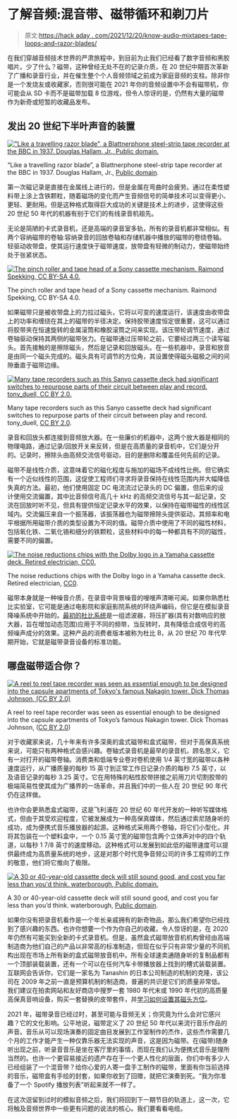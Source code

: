 # 了解音频:混音带、磁带循环和剃刀片

> 原文:[https://hack aday . com/2021/12/20/know-audio-mixtapes-tape-loops-and-razor-blades/](https://hackaday.com/2021/12/20/know-audio-mixtapes-tape-loops-and-razor-blades/)

在我们穿越音频技术世界的严肃旅程中，到目前为止我们已经看了数字音频和黑胶唱片。少了什么？磁带，这种曾经无处不在的记录介质，在 20 世纪中期首次革新了广播和录音行业，并在催生整个个人音频领域之前成为家庭音频的支柱。除非你是一个发烧友或收藏家，否则很可能在 2021 年你的音频设置中不会有磁带机，你可能会从 SD 卡而不是磁带加载 8 位游戏，但令人惊讶的是，仍然有大量的磁带作为新奇或短暂的收藏品发布。

## 发出 20 世纪下半叶声音的装置

[!["Like a travelling razor blade", a Blattnerphone steel-strip tape recorder at the BBC in 1937\. Douglas Hallam, Jr., Public domain.](../Images/32ec74cc5c40b32138d206e73af93913.png)](https://hackaday.com/wp-content/uploads/2021/11/Blattnerphone_recorder_1937.jpg)

“Like a travelling razor blade”, a Blattnerphone steel-strip tape recorder at the BBC in 1937\. Douglas Hallam, Jr., [Public domain](https://commons.wikimedia.org/wiki/File:Blattnerphone_recorder_1937.jpg).

第一次磁记录是直接在金属线上进行的，但是金属在弯曲时会疲劳。通过在柔性塑料带上涂上含铁颗粒，随着磁场的变化而产生音频信号的简单技术可以变得更小、更轻、更耐用。但是这种格式取得巨大成功的关键是技术上的进步，这使得这些 20 世纪 50 年代的机器有别于它们的有线录音机祖先。

无论是简陋的卡式录音机，还是高端的录音室多轨，所有的录音机都非常相似。有两个容纳磁带的卷轴:容纳录音的回放卷轴和存储机器中播放的磁带的卷绕卷轴。轻驱动收带盘，使其运行速度快于磁带速度，放带盘有轻微的制动力，使磁带始终处于张紧状态。

[![The pinch roller and tape head of a Sony cassette mechanism. Raimond Spekking, CC BY-SA 4.0.](../Images/30b301ff6f0b70ffeabf26aa3ca82b20.png)](https://hackaday.com/wp-content/uploads/2021/11/Sony_ICF-C560L_-_drive_mechanics_-_pinch_roller_and_tape_head-6715.jpg)

The pinch roller and tape head of a Sony cassette mechanism. Raimond Spekking, CC BY-SA 4.0.

如果磁带只是被收带盘上的力拉过磁头，它将以可变的速度运行，该速度由收带盘上的功率和缠绕在其上的磁带的半径决定。保持胶带速度恒定很重要，这可以通过将胶带夹在恒速旋转的金属滚筒和橡胶滚筒之间来实现。该压带轮调节速度，通过卷轴驱动保持其两侧的磁带张力。在磁带通过压带轮之前，它要经过两三个读写磁头。首先接触的是擦除磁头，然后是记录和回放磁头。在一些机器中，录音和放音是由同一个磁头完成的。磁头具有可调节的方位角，其设置使得磁头磁极之间的间隙垂直于磁带边缘。

[![Many tape recorders such as this Sanyo cassette deck had significant switches to repurpose parts of their circuit between play and record. tony_duell, CC BY 2.0.](../Images/a583334f861d6f7fb2cb6802daaa2057.png)](https://hackaday.com/wp-content/uploads/2021/11/1024px-Sanyo_G2605H_Cassette_PCB_30001007695.jpg)

Many tape recorders such as this Sanyo cassette deck had significant switches to repurpose parts of their circuit between play and record. tony_duell, [CC BY 2.0](https://commons.wikimedia.org/wiki/File:Sanyo_G2605H_Cassette_PCB_(30001007695).jpg).

录音和回放头都连接到音频放大器。在一些廉价的机器中，这两个放大器是相同的物理电路，通过记录/回放开关来反转，但是在高质量的录音机中，它们是分开的。记录时，擦除头由高频交流信号驱动，目的是删除和覆盖任何先前的记录。

磁带不是线性介质，这意味着它的磁化程度与施加的磁场不成线性比例。但它确实有一个近似线性的范围，这促使工程师们寻求将录音保持在线性范围内并大幅降低失真的方法。最初，他们使用固定 DC 电流流过记录头的 DC 偏置，但后来的设计使用交流偏置，其中比音频信号高几十 kHz 的高频交流信号与其一起记录，交流在回放时听不见，但具有提供恒定记录水平的效果，以保持在磁带磁性的线性区域内。交流偏压来自一个振荡器，该振荡器也为磁带擦除头提供驱动，其频率和电平根据所用磁带介质的类型设置为不同的值。磁带介质中使用了不同的磁性材料，包括氧化铁、二氧化铬和细分的铁颗粒，这些材料中的每一种都具有不同的磁性，需要不同的偏置。

[![The noise reductions chips with the Dolby logo in a Yamaha cassette deck. Retired electrician, CC0.](../Images/82db31bd6df715058e27b9c45e1c79b0.png)](https://hackaday.com/wp-content/uploads/2021/11/1024px-Dolby_subcircuit_Yamaha_K-340_cassette_deck.jpg)

The noise reductions chips with the Dolby logo in a Yamaha cassette deck. Retired electrician, [CC0](https://commons.wikimedia.org/wiki/File:Dolby_subcircuit,_Yamaha_K-340_cassette_deck.jpg).

磁带本身就是一种噪音介质，在录音中背景噪音的嗖嗖声清晰可闻。如果你熟悉杜比实验室，它可能是通过电影院和家庭影院系统的环绕声编码，但它是在模拟录音降噪系统中开始的。[最初的杜比系统](https://en.wikipedia.org/wiki/Dolby_noise-reduction_system#Dolby_B)是一组滤波器，将压扩器(具有对数响应的放大器，旨在增加动态范围)应用于不同的频带，当反转时，具有降低合成信号的高频噪声成分的效果。这种产品的消费者版本被称为杜比 B，从 20 世纪 70 年代早期开始，它就是磁带录音设备的标准功能。

## 哪盘磁带适合你？

[![A reel to reel tape recorder was seen as essential enough to be designed into the capsule apartments of Tokyo's famous Nakagin tower. Dick Thomas Johnson, (CC BY 2.0)](../Images/3b32736cc2a1bc630a638c9700ea3a27.png)](https://hackaday.com/wp-content/uploads/2021/11/51473147042_6b7d0fb02e_k.jpg)

A reel to reel tape recorder was seen as essential enough to be designed into the capsule apartments of Tokyo’s famous Nakagin tower. Dick Thomas Johnson, ([CC BY 2.0](https://flickr.com/photos/31029865@N06/51473147042/))

对于收藏家来说，几十年来有许多深奥的盒式磁带和盒式磁带，但对于高保真系统来说，可能只有两种格式会感兴趣。卷轴式录音机是最早的录音机，顾名思义，它有一对打开的磁带卷轴。消费类和低端专业卷对卷机使用 1/4 英寸宽的磁带以各种速度运行，从广播质量的每秒 15 英寸到正常工作日记录介质的每秒 7.5 英寸，以及语音记录的每秒 3.25 英寸。它在用特殊的粘性胶带拼接之前用刀片切割胶带的极端简易性使其成为广播界的一场革命，并且我们中的一些人在 20 世纪 90 年代仍在这样做。

也许你会更熟悉盒式磁带，这是飞利浦在 20 世纪 60 年代开发的一种听写媒体格式，但由于其受欢迎程度，它被发展成为一种高保真媒体，然后通过索尼随身听的成功，成为便携式音乐播放器的起源。这种格式采用两个卷轴，将它们小型化，并将其包装在一个塑料盒中，一个 0.15 英寸宽的磁带包含两个立体声对中的四个轨道，以每秒 1 7/8 英寸的速度移动。这种格式可以发展到如此低的磁带速度可以提供最终成为高质量系统的地步，这是对那个时代竞争音频公司的许多工程师的工作的敬意，他们将它推向了极限。

[![A 30 or 40-year-old cassette deck will still sound good, and cost you far less than you'd think. waterborough, Public domain.](../Images/5c4fe1c6bc45c9b9fd9a77cec2050906.png)](https://hackaday.com/wp-content/uploads/2021/11/Denon-dr-m11-2.jpg)

A 30 or 40-year-old cassette deck will still sound good, and cost you far less than you’d think. waterborough, [Public domain](https://commons.wikimedia.org/wiki/File:Denon-dr-m11-2.jpg).

如果你没有把录音机看作是一个年长亲戚拥有的新奇物品，那么我们希望你已经找到了感兴趣的东西。也许你想要一个作为你自己的收藏，令人惊讶的是，在 2020 年仍然有可能买到全新的卡式录音机。但是，虽然盒式磁带放音机机构曾经由高端制造商为他们自己的产品以非常高的标准制造，但现在似乎只有非常少量的不同机构出现在市场上所有新的盒式磁带放音机中。所有全球速卖通随身听的复制品都有一个顶部装载装置，还有一个可以在任何汽车卡带播放器上找到的槽式装载装置。互联网会告诉你，它们是一家名为 Tanashin 的日本公司制造的机制的克隆，该公司在 2009 年之前一直是预算机制的制造商，普遍的共识是它们的质量非常低。我们建议在拍卖网站和友好商店中搜罗一套 1980 年代末或 1990 年代初的高质量高保真音响设备，购买一套替换的皮带套件，并[学习如何设置其磁头方位](https://www.hifivision.com/threads/cassette-head-azimuth-some-facts.66121/)。

2021 年，磁带录音已经过时，甚至可能与音频无关；你究竟为什么会对它感兴趣？它的文化影响。公平地说，磁带定义了 20 世纪 50 年代以来流行音乐作品的声音。音乐从可以现场演奏的固定曲目发展到工作室制作的杰作，这些杰作需要几个月的工作才能产生一种仅靠乐器无法实现的声音，这是因为磁带。在(磁带)随身听出现之前，听录音音乐是坐在客厅里的事情，而现在我们认为便携式音乐是理所当然的。也许一个更容易接近的遗产存在于一个更人性化的层面，你们中有多少人已经组装了一个混音带？给你心爱的人寄一盘手工制作的磁带，里面有你当前选择的音乐，磁带盒有手绘的封套，如果你收到了回赠，就把它演奏到死。“我为你准备了一个 Spotify 播放列表”听起来就不一样了。

在这次逗留到过时的模拟音频之后，我们将回到下一期节目的轨道上，这一次，它将触及音频世界中一些更有问题的说法的核心。我们要看看电缆。